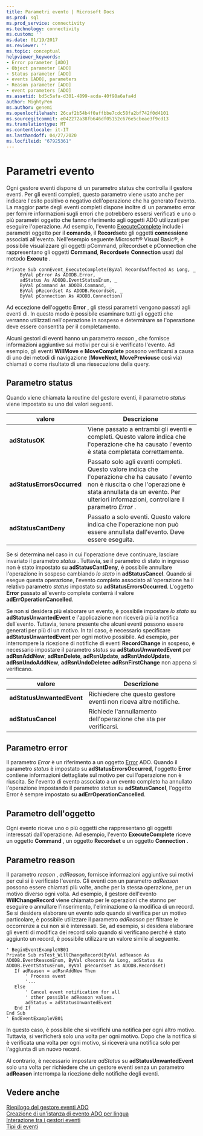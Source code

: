 ```yaml
---
title: Parametri evento | Microsoft Docs
ms.prod: sql
ms.prod_service: connectivity
ms.technology: connectivity
ms.custom: ''
ms.date: 01/19/2017
ms.reviewer: ''
ms.topic: conceptual
helpviewer_keywords:
- Error parameter [ADO]
- Object parameter [ADO]
- Status parameter [ADO]
- events [ADO], parameters
- Reason parameter [ADO]
- event parameters [ADO]
ms.assetid: bd5c5afa-d301-4899-acda-40f98a6afa4d
author: MightyPen
ms.author: genemi
ms.openlocfilehash: 26caf2b54b4f0affbbe7cdc58fa2bf742f0d4101
ms.sourcegitcommit: e042272a38fb646df05152c676e5cbeae3f9cd13
ms.translationtype: MT
ms.contentlocale: it-IT
ms.lasthandoff: 04/27/2020
ms.locfileid: "67925361"
---
```

# <a name="event-parameters"></a>Parametri evento
Ogni gestore eventi dispone di un parametro status che controlla il gestore eventi. Per gli eventi completi, questo parametro viene usato anche per indicare l'esito positivo o negativo dell'operazione che ha generato l'evento. La maggior parte degli eventi completi dispone inoltre di un parametro error per fornire informazioni sugli errori che potrebbero essersi verificati e uno o più parametri oggetto che fanno riferimento agli oggetti ADO utilizzati per eseguire l'operazione. Ad esempio, l'evento [ExecuteComplete](../../../ado/reference/ado-api/executecomplete-event-ado.md) include i parametri oggetto per il **comando**, il **Recordset**e gli oggetti **connessione** associati all'evento. Nell'esempio seguente Microsoft® Visual Basic®, è possibile visualizzare gli oggetti pCommand, pRecordset e pConnection che rappresentano gli oggetti **Command**, **Recordset**e **Connection** usati dal metodo **Execute** .  
  
```  
Private Sub connEvent_ExecuteComplete(ByVal RecordsAffected As Long, _  
     ByVal pError As ADODB.Error, _  
     adStatus As ADODB.EventStatusEnum, _  
     ByVal pCommand As ADODB.Command, _  
     ByVal pRecordset As ADODB.Recordset, _  
     ByVal pConnection As ADODB.Connection)  
```  
  
 Ad eccezione dell'oggetto **Error** , gli stessi parametri vengono passati agli eventi di. In questo modo è possibile esaminare tutti gli oggetti che verranno utilizzati nell'operazione in sospeso e determinare se l'operazione deve essere consentita per il completamento.  
  
 Alcuni gestori di eventi hanno un parametro *reason* , che fornisce informazioni aggiuntive sui motivi per cui si è verificato l'evento. Ad esempio, gli eventi **WillMove** e **MoveComplete** possono verificarsi a causa di uno dei metodi di navigazione (**MoveNext**, **MovePrevious**e così via) chiamati o come risultato di una riesecuzione della query.  
  
## <a name="status-parameter"></a>Parametro status  
 Quando viene chiamata la routine del gestore eventi, il parametro *status* viene impostato su uno dei valori seguenti.  
  
|valore|Descrizione|  
|-----------|-----------------|  
|**adStatusOK**|Viene passato a entrambi gli eventi e completi. Questo valore indica che l'operazione che ha causato l'evento è stata completata correttamente.|  
|**adStatusErrorsOccurred**|Passato solo agli eventi completi. Questo valore indica che l'operazione che ha causato l'evento non è riuscita o che l'operazione è stata annullata da un evento. Per ulteriori informazioni, controllare il parametro *Error* .|  
|**adStatusCantDeny**|Passato a solo eventi. Questo valore indica che l'operazione non può essere annullata dall'evento. Deve essere eseguita.|  
  
 Se si determina nel caso in cui l'operazione deve continuare, lasciare invariato il parametro *status* . Tuttavia, se il parametro di stato in ingresso non è stato impostato su **adStatusCantDeny**, è possibile annullare l'operazione in sospeso cambiando *lo stato* in **adStatusCancel**. Quando si esegue questa operazione, l'evento completo associato all'operazione ha il relativo parametro *status* impostato su **adStatusErrorsOccurred**. L'oggetto **Error** passato all'evento complete conterrà il valore **adErrOperationCancelled**.  
  
 Se non si desidera più elaborare un evento, è possibile impostare *lo stato* su **adStatusUnwantedEvent** e l'applicazione non riceverà più la notifica dell'evento. Tuttavia, tenere presente che alcuni eventi possono essere generati per più di un motivo. In tal caso, è necessario specificare **adStatusUnwantedEvent** per ogni motivo possibile. Ad esempio, per interrompere la ricezione di notifiche di eventi **RecordChange** in sospeso, è necessario impostare il parametro *status* su **adStatusUnwantedEvent** per **adRsnAddNew**, **adRsnDelete**, **adRsnUpdate**, **adRsnUndoUpdate**, **adRsnUndoAddNew**, **adRsnUndoDelete**e **adRsnFirstChange** non appena si verificano.  
  
|valore|Descrizione|  
|-----------|-----------------|  
|**adStatusUnwantedEvent**|Richiedere che questo gestore eventi non riceva altre notifiche.|  
|**adStatusCancel**|Richiede l'annullamento dell'operazione che sta per verificarsi.|  
  
## <a name="error-parameter"></a>Parametro error  
 Il parametro *Error* è un riferimento a un oggetto [Error](../../../ado/reference/ado-api/error-object.md) ADO. Quando il parametro *status* è impostato su **adStatusErrorsOccurred**, l'oggetto **Error** contiene informazioni dettagliate sul motivo per cui l'operazione non è riuscita. Se l'evento di evento associato a un evento completo ha annullato l'operazione impostando il parametro *status* su **adStatusCancel**, l'oggetto Error è sempre impostato su **adErrOperationCancelled**.  
  
## <a name="object-parameter"></a>Parametro dell'oggetto  
 Ogni evento riceve uno o più oggetti che rappresentano gli oggetti interessati dall'operazione. Ad esempio, l'evento **ExecuteComplete** riceve un oggetto **Command** , un oggetto **Recordset** e un oggetto **Connection** .  
  
## <a name="reason-parameter"></a>Parametro reason  
 Il parametro *reason* , *adReason*, fornisce informazioni aggiuntive sui motivi per cui si è verificato l'evento. Gli eventi con un parametro *adReason* possono essere chiamati più volte, anche per la stessa operazione, per un motivo diverso ogni volta. Ad esempio, il gestore dell'evento **WillChangeRecord** viene chiamato per le operazioni che stanno per eseguire o annullare l'inserimento, l'eliminazione o la modifica di un record. Se si desidera elaborare un evento solo quando si verifica per un motivo particolare, è possibile utilizzare il parametro *adReason* per filtrare le occorrenze a cui non si è interessati. Se, ad esempio, si desidera elaborare gli eventi di modifica dei record solo quando si verificano perché è stato aggiunto un record, è possibile utilizzare un valore simile al seguente.  
  
```  
' BeginEventExampleVB01  
Private Sub rsTest_WillChangeRecord(ByVal adReason As ADODB.EventReasonEnum, ByVal cRecords As Long, adStatus As ADODB.EventStatusEnum, ByVal pRecordset As ADODB.Recordset)  
   If adReason = adRsnAddNew Then  
       ' Process event  
       '...  
   Else  
       ' Cancel event notification for all  
       ' other possible adReason values.  
       adStatus = adStatusUnwantedEvent  
   End If  
End Sub  
' EndEventExampleVB01  
```  
  
 In questo caso, è possibile che si verifichi una notifica per ogni altro motivo. Tuttavia, si verificherà solo una volta per ogni motivo. Dopo che la notifica si è verificata una volta per ogni motivo, si riceverà una notifica solo per l'aggiunta di un nuovo record.  
  
 Al contrario, è necessario impostare *adStatus* su **adStatusUnwantedEvent** solo una volta per richiedere che un gestore eventi senza un parametro **adReason** interrompa la ricezione delle notifiche degli eventi.  
  
## <a name="see-also"></a>Vedere anche  
 [Riepilogo del gestore eventi ADO](../../../ado/guide/data/ado-event-handler-summary.md)   
 [Creazione di un'istanza di evento ADO per lingua](../../../ado/guide/data/ado-event-instantiation-by-language.md)   
 [Interazione tra i gestori eventi](../../../ado/guide/data/how-event-handlers-work-together.md)   
 [Tipi di eventi](../../../ado/guide/data/types-of-events.md)
